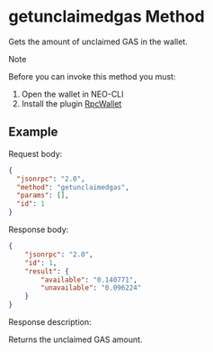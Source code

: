 ﻿# getunclaimedgas Method

Gets the amount of unclaimed GAS in the wallet.

> [!Note]
>
> Before you can invoke this method you must:
>
> 1. Open the wallet in NEO-CLI
> 2. Install the plugin [RpcWallet](https://github.com/neo-project/neo-plugins/releases) 

## Example

Request body:

```json
{
  "jsonrpc": "2.0",
  "method": "getunclaimedgas",
  "params": [],
  "id": 1
}
```

Response body:

```json
{
    "jsonrpc": "2.0",
    "id": 1,
    "result": {
        "available": "0.140771",
        "unavailable": "0.096224"
    }
}
```

Response description:

Returns the unclaimed GAS amount.